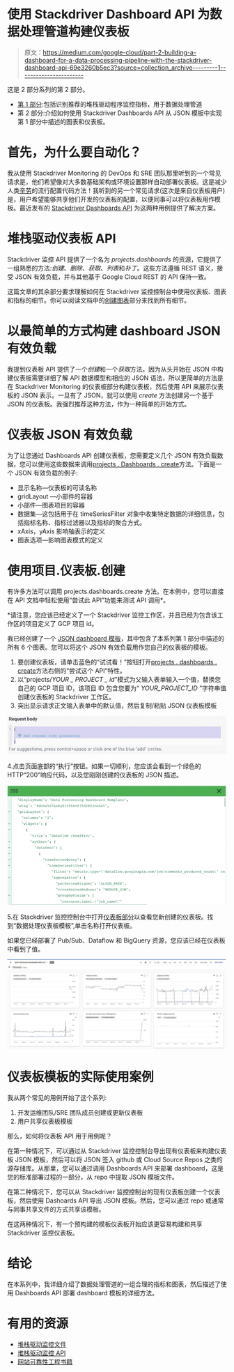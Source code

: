 # 使用 Stackdriver Dashboard API 为数据处理管道构建仪表板

> 原文：<https://medium.com/google-cloud/part-2-building-a-dashboard-for-a-data-processing-pipeline-with-the-stackdriver-dashboard-api-69e3260b5ec3?source=collection_archive---------1----------------------->

这是 2 部分系列的第 2 部分。

*   [第 1 部分](/@charles.baer/part-1-building-a-dashboard-for-a-data-processing-pipeline-with-the-stackdriver-dashboard-api-3cb14a27cd59):包括识别推荐的堆栈驱动程序监控指标，用于数据处理管道
*   第 2 部分:介绍如何使用 Stackdriver Dashboards API 从 JSON 模板中实现第 1 部分中描述的图表和仪表板。

# 首先，为什么要自动化？

我从使用 Stackdriver Monitoring 的 DevOps 和 SRE 团队那里听到的一个常见请求是，他们希望像对大多数基础架构或环境设置那样自动部署仪表板。这是减少人类[辛劳](https://landing.google.com/sre/sre-book/chapters/eliminating-toil/)的流行配置代码方法！我听到的另一个常见请求(这次是来自仪表板用户)是，用户希望能够共享他们开发的仪表板的配置，以便同事可以将仪表板用作模板。最近发布的 [Stackdriver Dashboards API](https://cloud.google.com/monitoring/api/ref_v3/rest/v1/projects.dashboards) 为这两种用例提供了解决方案。

# 堆栈驱动仪表板 API

Stackdriver 监控 API 提供了一个名为 *projects.dashboards* 的资源，它提供了一组熟悉的方法:*创建*、*删除*、*获取*、*列表*和*补丁*。这些方法遵循 REST 语义，接受 JSON 有效负载，并与其他基于 Google Cloud REST 的 API 保持一致。

这篇文章的其余部分要求理解如何在 Stackdriver 监控控制台中使用仪表板、图表和指标的细节。你可以阅读文档中的[创建图表](https://cloud.google.com/monitoring/charts/)部分来找到所有细节。

# 以最简单的方式构建 dashboard JSON 有效负载

我提到仪表板 API 提供了一个*创建*和一个*获取*方法。因为从头开始在 JSON 中构建仪表板需要详细了解 API 数据模型和相应的 JSON 语法，所以更简单的方法是在 Stackdriver Monitoring 的仪表板部分构建仪表板，然后使用 API 来展示仪表板的 JSON 表示。一旦有了 JSON，就可以使用 *create* 方法创建另一个基于 JSON 的仪表板。我强烈推荐这种方法，作为一种简单的开始方式。

# 仪表板 JSON 有效负载

为了让您通过 Dashboards API 创建仪表板，您需要定义几个 JSON 有效负载数据，您可以使用这些数据来调用[projects . Dashboards . create](https://cloud.google.com/monitoring/api/ref_v3/rest/v1/projects.dashboards/create)方法。下面是一个 JSON 有效负载的例子:

*   显示名称—仪表板的可读名称
*   gridLayout —小部件的容器
*   小部件—图表项目的容器
*   数据集—这包括用于在 timeSeriesFilter 对象中收集特定数据的详细信息，包括指标名称、指标过滤器以及指标的聚合方式。
*   xAxis，yAxis 影响轴表示的定义
*   图表选项—影响图表模式的定义

# 使用项目.仪表板.创建

有许多方法可以调用 projects.dashboards.create 方法。在本例中，您可以直接在 API 文档中轻松使用“尝试此 API”功能来测试 API 调用*。

*请注意，您应该已经定义了一个 Stackdriver 监控工作区，并且已经为包含该工作区的项目定义了 GCP 项目 id。

我已经创建了一个 [JSON dashboard 模板](https://gist.github.com/charlesbaer/d4f29e73684facc6c53d90ae9ba7f55f)，其中包含了本系列第 1 部分中描述的所有 6 个图表。您可以将这个 JSON 有效负载用作您自己的仪表板的模板。

1.  要创建仪表板，请单击蓝色的“试试看！”按钮打开[projects . dashboards . create](https://cloud.google.com/monitoring/api/ref_v3/rest/v1/projects.dashboards/create)方法右侧的“尝试这个 API”特性。
2.  以“projects/*YOUR _ PROJECT _ id*”模式为父输入表单输入一个值，替换您自己的 GCP 项目 ID，该项目 ID 包含您要为“ *YOUR_PROJECT_ID* ”字符串值创建仪表板的 Stackdriver 工作区。
3.  突出显示请求正文输入表单中的默认值，然后复制/粘贴 JSON 仪表板模板

![](img/ef0e6d7991bfe64fe4277ff8cbc66c3b.png)

4.点击页面底部的“执行”按钮。如果一切顺利，您应该会看到一个绿色的 HTTP“200”响应代码，以及您刚刚创建的仪表板的 JSON 描述。

![](img/3fb0ec5b606b5552a33792688e74a1d7.png)

5.在 Stackdriver 监控控制台中打开[仪表板部分](https://console.cloud.google.com/monitoring/dashboards)以查看您新创建的仪表板。找到“数据处理仪表板模板”,单击名称打开仪表板。

如果您已经部署了 Pub/Sub、Dataflow 和 BigQuery 资源，您应该已经在仪表板中看到了值。

![](img/86b9fd49b6daab252f85ca5d17b73dfe.png)

# 仪表板模板的实际使用案例

我从两个常见的用例开始了这个系列:

1.  开发运维团队/SRE 团队成员创建或更新仪表板
2.  用户共享仪表板模板

那么，如何将仪表板 API 用于用例呢？

在第一种情况下，可以通过从 Stackdriver 监控控制台导出现有仪表板来构建仪表板 JSON 模板，然后可以将 JSON 签入 github 或 Cloud Source Repos 之类的源存储库。从那里，您可以通过调用 Dashboards API 来部署 dashboard，这是您的标准部署过程的一部分，从 repo 中提取 JSON 模板文件。

在第二种情况下，您可以从 Stackdriver 监控控制台的现有仪表板创建一个仪表板，然后使用 Dashoards API 导出 JSON 模板。然后，您可以通过 repo 或通常与同事共享文件的方式共享该模板。

在这两种情况下，有一个预构建的模板仪表板开始应该更容易构建和共享 Stackdriver 监控仪表板。

# 结论

在本系列中，我详细介绍了数据处理管道的一组合理的指标和图表，然后描述了使用 Dashboards API 部署 dashboard 模板的详细方法。

# 有用的资源

*   [堆栈驱动监控文件](https://cloud.google.com/monitoring/docs/)
*   [堆栈驱动监控 API](https://cloud.google.com/monitoring/docs/apis)
*   [网站可靠性工程书籍](https://landing.google.com/sre/books/)